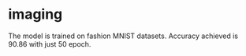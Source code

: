 # imaging
The model is trained on fashion MNIST datasets.
Accuracy achieved is 90.86 with just 50 epoch.
